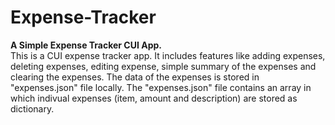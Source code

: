 # Expense-Tracker
<b>A Simple Expense Tracker CUI App.</b>
<br>
This is a CUI expense tracker app. It includes features like adding expenses, deleting expenses, editing expense, simple summary of the expenses and clearing the expenses. The data of the expenses is stored in "expenses.json" file locally. The "expenses.json" file contains an array in which indivual expenses (item, amount and description) are stored as dictionary.
